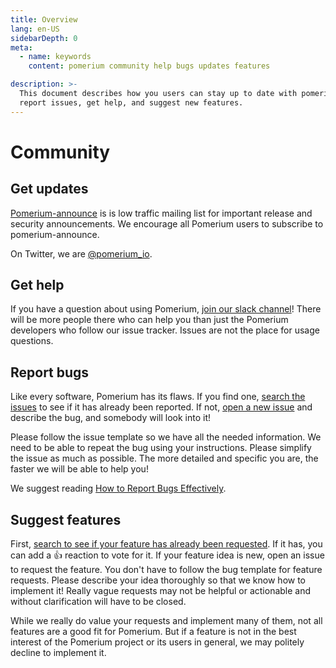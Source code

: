 ```yaml
---
title: Overview
lang: en-US
sidebarDepth: 0
meta:
  - name: keywords
    content: pomerium community help bugs updates features

description: >-
  This document describes how you users can stay up to date with pomerium,
  report issues, get help, and suggest new features.
---
```


# Community

## Get updates

[Pomerium-announce](https://groups.google.com/forum/#!forum/pomerium-announce) is is low traffic mailing list for important release and security announcements. We encourage all Pomerium users to subscribe to pomerium-announce.

On Twitter, we are [@pomerium_io](https://twitter.com/pomerium_io).

## Get help

If you have a question about using Pomerium, [join our slack channel](http://slack.pomerium.io/)! There will be more people there who can help you than just the Pomerium developers who follow our issue tracker. Issues are not the place for usage questions.

## Report bugs

Like every software, Pomerium has its flaws. If you find one, [search the issues](https://github.com/pomerium/pomerium/issues) to see if it has already been reported. If not, [open a new issue](https://github.com/pomerium/pomerium/issues/new) and describe the bug, and somebody will look into it!

Please follow the issue template so we have all the needed information. We need to be able to repeat the bug using your instructions. Please simplify the issue as much as possible. The more detailed and specific you are, the faster we will be able to help you!

We suggest reading [How to Report Bugs Effectively](http://www.chiark.greenend.org.uk/~sgtatham/bugs.html).

## Suggest features

First, [search to see if your feature has already been requested](https://github.com/pomerium/pomerium/issues). If it has, you can add a :+1: reaction to vote for it. If your feature idea is new, open an issue to request the feature. You don't have to follow the bug template for feature requests. Please describe your idea thoroughly so that we know how to implement it! Really vague requests may not be helpful or actionable and without clarification will have to be closed.

While we really do value your requests and implement many of them, not all features are a good fit for Pomerium. But if a feature is not in the best interest of the Pomerium project or its users in general, we may politely decline to implement it.
